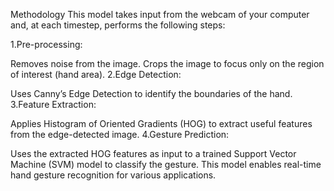 Methodology
This model takes input from the webcam of your computer and, at each timestep, performs the following steps:

1.Pre-processing:

Removes noise from the image.
Crops the image to focus only on the region of interest (hand area).
2.Edge Detection:

Uses Canny’s Edge Detection to identify the boundaries of the hand.
3.Feature Extraction:

Applies Histogram of Oriented Gradients (HOG) to extract useful features from the edge-detected image.
4.Gesture Prediction:

Uses the extracted HOG features as input to a trained Support Vector Machine (SVM) model to classify the gesture.
This model enables real-time hand gesture recognition for various applications.
